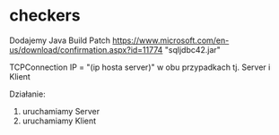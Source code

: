# checkers

Dodajemy Java Build Patch https://www.microsoft.com/en-us/download/confirmation.aspx?id=11774 "sqljdbc42.jar"

TCPConnection IP = "(ip hosta server)" w obu przypadkach tj. Server i Klient

Działanie:
1. uruchamiamy Server
2. uruchamiamy Klient
